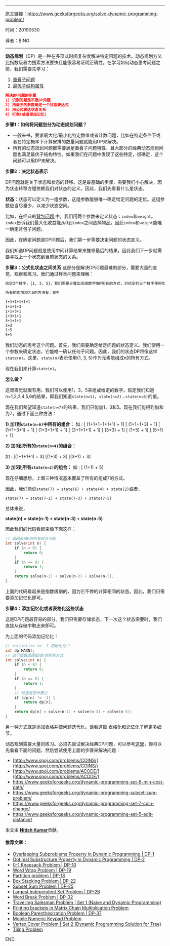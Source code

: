 -----

原文链接：https://www.geeksforgeeks.org/solve-dynamic-programming-problem/

时间：20190530

译者：BING

----

**动态规划**（DP）是一种在多项式时间复杂度解决特定问题的技术。动态规划方法比指数级暴力搜索方法要快且能很容易证明正确性。在学习如何动态思考问题之前，我们需要先学习：

1. [重叠子问题](https://www.geeksforgeeks.org/dynamic-programming-set-1/)
2. [最优子结构属性](https://www.geeksforgeeks.org/dynamic-programming-set-2-optimal-substructure-property/)

```json
解决DP问题的步骤
1) 识别问题是不是DP问题
2) 用最少的参数确定一个状态表达式
3) 用公式表达状态关系
4) 打表(或者添加记忆)
```

**步骤1：如何将问题划分为动态规划问题？**

- 一般来书，要求最大化/最小化特定数值或者计数问题，比如在特定条件下或者在特定概率下计算安排的数量问题就能用DP来解决。
- 所有的动态规划问题都需要满足重叠子问题特性，且大部分的经典动态规划问题也满足最优子结构特性。如果我们在问题中发现了这些特定，很确定，这个问题可以用DP来解决。

**步骤2：决定状态表示**

DP问题就是关于状态和状态的转移。这是最基础的步骤，需要我们小心解决，因为状态转移方程依赖我们对状态的定义。因此，我们先看看什么是状态。

**状态**：状态可以定义为一组参数，这组参数能够唯一确定给定问题的定位。这组参数应当尽量少，以减少状态空间。

比如，在经典的[背包问题](https://www.geeksforgeeks.org/dynamic-programming-set-10-0-1-knapsack-problem/),中，我们用两个参数来定义状态：`index`和`weight`。`index`告诉我们最大化收益能从0到`index`之间选择物品。因此`index`和`weight`能唯一确定背包子问题。

因此，在确定问题是DP问题后，我们第一步需要决定问题的状态定义。

我们知道DP问题就是使用中间计算结果来推导最后的结果。因此我们下一步就需要寻找上一个状态到当前状态的关系。

**步骤3：公式化状态之间关系**
这部分是解决DP问题最难的部分，需要大量的直觉，观察和练习。我们通过样本问题来理解：

```bash
给定3个数字，{1, 3, 5}，我们需要计算出组成数字N的所有的方式，对给定的三个数字使用加法（允许重复和不同的组织）。

所有的能加和为6的方法有：8种

1+1+1+1+1+1
1+1+1+3
1+1+3+1
1+3+1+1
3+1+1+1
3+3
1+5
5+1
```

我们动态的思考这个问题。首先，我们需要确定给定问题的状态定义。我们使用一个参数来确定状态，它能唯一确认任何子问题。因此，我们的状态DP将像这样`state(n)`。这里，`state(n)`表示使用{1, 3, 5}作为元素能组成n的所有方式。

现在我们来计算`state(n)`。

**怎么做？**

这里直觉就很有用。我们可以使用1，3，5来组成给定的数字。假定我们知道n=1,2,3,4,5,6的结果，即我们知道`state(n=1)`，`state(n=2)`...`state(n=6)`的值。

现在我们希望知道`state(n=7)`的结果。我们只能加1，3和5。现在我们能得到加和为7，通过下面三种方法：

**1)  加1到`state(n=6)`中所有的组合：**
如 : [ (1+1+1+1+1+1) + 1]
[ (1+1+1+3) + 1]
[ (1+1+3+1) + 1]
[ (1+3+1+1) + 1]
[ (3+1+1+1) + 1]
[ (3+3) + 1]
[ (1+5) + 1]
[ (5+1) + 1]

**2) 加3到所有的`state(n=4)`的组合：**

如 : [(1+1+1+1) + 3]
[(1+3) + 3]
[(3+1) + 3]

**3) 加5到所有`state(n=2)`的组合：**
如 : [ (1+1) + 5]

现在仔细想想，上面三种情况基本覆盖了所有的组成7的方式。

因此，我们能说`state(7) = state(6) + state(4) + state(2)`或者，

`state(7) = state(7-1) + state(7-3) + state(7-5)`

总体来说，

**state(n) = state(n-1) + state(n-3) + state(n-5)**

因此我们的代码看起来像下面这样：

```c++
// 返回形成n的所有组合可能
int solve(int n) {
    if (n < 0) {
        return 0;
    }
    if (n == 0) {
        return 1;
    }
    return solve(n-1) + solve(n-3) + solve(n-5);
}
```

上面的代码看起来是指数级别的，因为它不停的计算相同的状态。因此，我们只需要添加记忆化即可。

**步骤4：添加记忆化或者表格化这些状态**

这是DP问题最容易的部分。我们只需要存储状态，下一次这个状态需要时，我们直接从存储中取出来即可。

为上面的代码添加记忆化：

```c++
// initialize to -1 初始化为-1
int dp[MAXN];
// 这个函数返回组成n的所有方式
int solve(int n) {
	if (n < 0) {
        return 0;
    } 
    if (n == 0) {
        return 1;
    }
    // 检查是否计算过
    if (dp[n] != -1) {
        return dp[n];
    }
    return dp[n] = solve(n-1) + solve(n-3) + solve(n-5);
}
```

另一种方式就是添加表格并使问题迭代化。请看这篇 [表格化和记忆化](https://www.geeksforgeeks.org/tabulation-vs-memoizatation/)了解更多细节。

动态规划需要大量的练习。必须先尝试解决经典DP问题，可以参考[这里](https://www.geeksforgeeks.org/fundamentals-of-algorithms/#DynamicProgramming)，你可以先看看下面的问题，然后尝试使用上面的步骤来解决问题：

- [http://www.spoj.com/problems/COINS/](http://www.spoj.com/problems/COINS/)
- [http://www.spoj.com/problems/ACODE/](http://www.spoj.com/problems/ACODE/)
- https://www.geeksforgeeks.org/dynamic-programming-set-6-min-cost-path/
- https://www.geeksforgeeks.org/dynamic-programming-subset-sum-problem/
- https://www.geeksforgeeks.org/dynamic-programming-set-7-coin-change/
- https://www.geeksforgeeks.org/dynamic-programming-set-5-edit-distance/

本文由 [**Nitish Kumar**](https://www.linkedin.com/in/nk17kumar/)贡献。

#### 推荐文章：

- [Overlapping Subproblems Property in Dynamic Programming | DP-1](https://www.geeksforgeeks.org/overlapping-subproblems-property-in-dynamic-programming-dp-1/)
- [Optimal Substructure Property in Dynamic Programming | DP-2](https://www.geeksforgeeks.org/optimal-substructure-property-in-dynamic-programming-dp-2/)
- [0-1 Knapsack Problem | DP-10](https://www.geeksforgeeks.org/0-1-knapsack-problem-dp-10/)
- [Word Wrap Problem | DP-19](https://www.geeksforgeeks.org/word-wrap-problem-dp-19/)
- [Partition problem | DP-18](https://www.geeksforgeeks.org/partition-problem-dp-18/)
- [Box Stacking Problem | DP-22](https://www.geeksforgeeks.org/box-stacking-problem-dp-22/)
- [Subset Sum Problem | DP-25](https://www.geeksforgeeks.org/subset-sum-problem-dp-25/)
- [Largest Independent Set Problem | DP-26](https://www.geeksforgeeks.org/largest-independent-set-problem-dp-26/)
- [Word Break Problem | DP-32](https://www.geeksforgeeks.org/word-break-problem-dp-32/)
- [Travelling Salesman Problem | Set 1 (Naive and Dynamic Programming)](https://www.geeksforgeeks.org/travelling-salesman-problem-set-1/)
- [Printing brackets in Matrix Chain Multiplication Problem](https://www.geeksforgeeks.org/printing-brackets-matrix-chain-multiplication-problem/)
- [Boolean Parenthesization Problem | DP-37](https://www.geeksforgeeks.org/boolean-parenthesization-problem-dp-37/)
- [Mobile Numeric Keypad Problem](https://www.geeksforgeeks.org/mobile-numeric-keypad-problem/)
- [Vertex Cover Problem | Set 2 (Dynamic Programming Solution for Tree)](https://www.geeksforgeeks.org/vertex-cover-problem-set-2-dynamic-programming-solution-tree/)
- [Tiling Problem](https://www.geeksforgeeks.org/tiling-problem/)

END.

